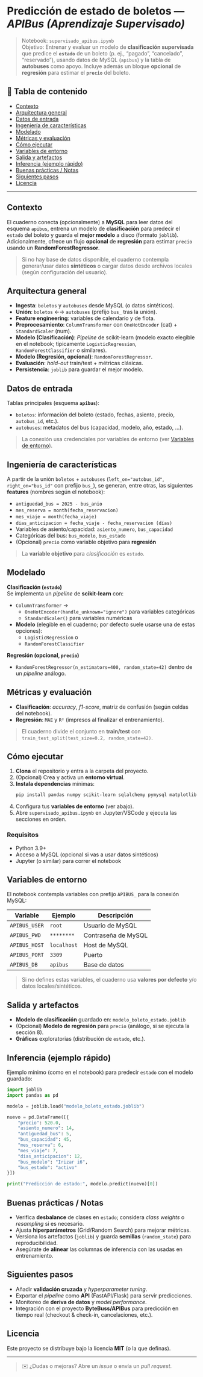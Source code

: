 # Predicción de estado de boletos — *APIBus (Aprendizaje Supervisado)*

> Notebook: `supervisado_apibus.ipynb`  
> Objetivo: Entrenar y evaluar un modelo de **clasificación supervisada** que predice el **`estado`** de un boleto (p. ej., “pagado”, “cancelado”, “reservado”), usando datos de MySQL (`apibus`) y la tabla de **autobuses** como apoyo. Incluye además un bloque **opcional** de **regresión** para estimar el **`precio`** del boleto.

## 🧭 Tabla de contenido
- [Contexto](#contexto)
- [Arquitectura general](#arquitectura-general)
- [Datos de entrada](#datos-de-entrada)
- [Ingeniería de características](#ingeniería-de-características)
- [Modelado](#modelado)
- [Métricas y evaluación](#métricas-y-evaluación)
- [Cómo ejecutar](#cómo-ejecutar)
- [Variables de entorno](#variables-de-entorno)
- [Salida y artefactos](#salida-y-artefactos)
- [Inferencia (ejemplo rápido)](#inferencia-ejemplo-rápido)
- [Buenas prácticas / Notas](#buenas-prácticas--notas)
- [Siguientes pasos](#siguientes-pasos)
- [Licencia](#licencia)

---

## Contexto
El cuaderno conecta (opcionalmente) a **MySQL** para leer datos del esquema `apibus`, entrena un modelo de **clasificación** para predecir el `estado` del boleto y guarda el **mejor modelo** a disco (formato `joblib`).  
Adicionalmente, ofrece un flujo **opcional** de **regresión** para estimar `precio` usando un **RandomForestRegressor**.

> Si no hay base de datos disponible, el cuaderno contempla generar/usar datos **sintéticos** o cargar datos desde archivos locales (según configuración del usuario).

## Arquitectura general
- **Ingesta**: `boletos` y `autobuses` desde MySQL (o datos sintéticos).
- **Unión**: `boletos` ←→ `autobuses` (prefijo `bus_` tras la unión).
- **Feature engineering**: variables de calendario y de flota.
- **Preprocesamiento**: `ColumnTransformer` con `OneHotEncoder` (cat) + `StandardScaler` (num).
- **Modelo (Clasificación)**: *Pipeline* de scikit-learn (modelo exacto elegible en el notebook; típicamente `LogisticRegression`, `RandomForestClassifier` o similares).
- **Modelo (Regresión, opcional)**: `RandomForestRegressor`.
- **Evaluación**: *hold-out* train/test + métricas clásicas.
- **Persistencia**: `joblib` para guardar el mejor modelo.

## Datos de entrada
Tablas principales (esquema **`apibus`**):
- `boletos`: información del boleto (estado, fechas, asiento, precio, `autobus_id`, etc.).
- `autobuses`: metadatos del bus (capacidad, modelo, año, estado, …).

> La conexión usa credenciales por variables de entorno (ver [Variables de entorno](#variables-de-entorno)).

## Ingeniería de características
A partir de la unión `boletos` + `autobuses` (`left_on="autobus_id"`, `right_on="bus_id"` con prefijo `bus_`), se generan, entre otras, las siguientes **features** (nombres según el notebook):

- `antiguedad_bus = 2025 - bus_anio`
- `mes_reserva = month(fecha_reservacion)`
- `mes_viaje = month(fecha_viaje)`
- `dias_anticipacion = fecha_viaje - fecha_reservacion (días)`
- Variables de asiento/capacidad: `asiento_numero`, `bus_capacidad`
- Categóricas del bus: `bus_modelo`, `bus_estado`
- (Opcional) `precio` como variable objetivo para **regresión**

> La **variable objetivo** para *clasificación* es `estado`.

## Modelado
**Clasificación (`estado`)**  
Se implementa un *pipeline* de **scikit-learn** con:
- `ColumnTransformer` →
  - `OneHotEncoder(handle_unknown="ignore")` para variables categóricas
  - `StandardScaler()` para variables numéricas
- **Modelo** (elegible en el cuaderno; por defecto suele usarse una de estas opciones):
  - `LogisticRegression` o
  - `RandomForestClassifier`

**Regresión (opcional, `precio`)**  
- `RandomForestRegressor(n_estimators=400, random_state=42)` dentro de un *pipeline* análogo.

## Métricas y evaluación
- **Clasificación**: *accuracy*, *f1-score*, matriz de confusión (según celdas del notebook).
- **Regresión**: `MAE` y `R²` (impresos al finalizar el entrenamiento).

> El cuaderno divide el conjunto en **train/test** con `train_test_split(test_size=0.2, random_state=42)`.

## Cómo ejecutar
1. **Clona** el repositorio y entra a la carpeta del proyecto.
2. (Opcional) Crea y activa un **entorno virtual**.
3. **Instala dependencias** mínimas:
   ```bash
   pip install pandas numpy scikit-learn sqlalchemy pymysql matplotlib joblib
   ```
4. Configura tus **variables de entorno** (ver abajo).
5. Abre `supervisado_apibus.ipynb` en Jupyter/VSCode y ejecuta las secciones en orden.

### Requisitos
- Python 3.9+
- Acceso a MySQL (opcional si vas a usar datos sintéticos)
- Jupyter (o similar) para correr el notebook

## Variables de entorno
El notebook contempla variables con prefijo `APIBUS_` para la conexión MySQL:

| Variable        | Ejemplo         | Descripción                         |
|-----------------|-----------------|-------------------------------------|
| `APIBUS_USER`   | `root`          | Usuario de MySQL                    |
| `APIBUS_PWD`    | `********`      | Contraseña de MySQL                 |
| `APIBUS_HOST`   | `localhost`     | Host de MySQL                       |
| `APIBUS_PORT`   | `3309`          | Puerto                              |
| `APIBUS_DB`     | `apibus`        | Base de datos                       |

> Si no defines estas variables, el cuaderno usa **valores por defecto** y/o datos locales/sintéticos.

## Salida y artefactos
- **Modelo de clasificación** guardado en: `modelo_boleto_estado.joblib`
- (Opcional) **Modelo de regresión** para `precio` (análogo, si se ejecuta la sección 8).
- **Gráficas** exploratorias (distribución de `estado`, etc.).

## Inferencia (ejemplo rápido)
Ejemplo mínimo (como en el notebook) para predecir `estado` con el modelo guardado:

```python
import joblib
import pandas as pd

modelo = joblib.load("modelo_boleto_estado.joblib")

nuevo = pd.DataFrame([{
    "precio": 520.0,
    "asiento_numero": 14,
    "antiguedad_bus": 5,
    "bus_capacidad": 45,
    "mes_reserva": 6,
    "mes_viaje": 7,
    "dias_anticipacion": 12,
    "bus_modelo": "Irizar i6",
    "bus_estado": "activo"
}])

print("Predicción de estado:", modelo.predict(nuevo)[0])
```

## Buenas prácticas / Notas
- Verifica **desbalance** de clases en `estado`; considera *class weights* o *resampling* si es necesario.
- Ajusta **hiperparámetros** (Grid/Random Search) para mejorar métricas.
- Versiona los artefactos (`joblib`) y guarda **semillas** (`random_state`) para reproducibilidad.
- Asegúrate de **alinear** las columnas de inferencia con las usadas en entrenamiento.

## Siguientes pasos
- Añadir **validación cruzada** y *hyperparameter tuning*.
- Exportar el *pipeline* como **API** (FastAPI/Flask) para servir predicciones.
- Monitoreo de **deriva de datos** y *model performance*.
- Integración con el proyecto **ByteBuss/APIBus** para predicción en tiempo real (checkout & check-in, cancelaciones, etc.).

## Licencia
Este proyecto se distribuye bajo la licencia **MIT** (o la que definas).

---

> ✉️ ¿Dudas o mejoras? Abre un *issue* o envía un *pull request*.
